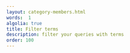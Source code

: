 ```yaml
---
layout: category-members.html
words:  1
algolia: true
title: Filter terms
description: filter your queries with terms
order: 100
---
```

